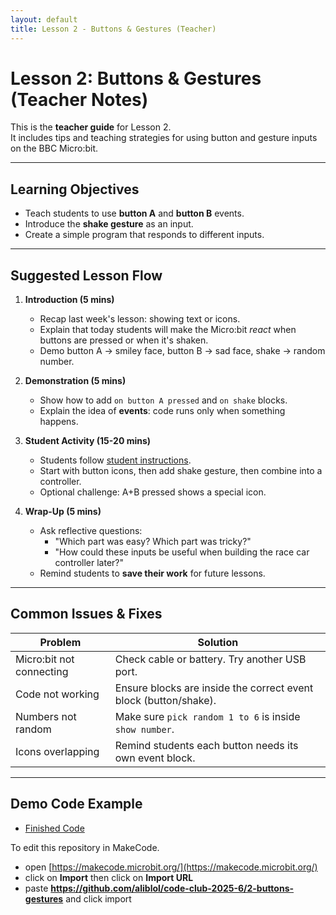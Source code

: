 ```yaml
---
layout: default
title: Lesson 2 - Buttons & Gestures (Teacher)
---
```


# Lesson 2: Buttons & Gestures (Teacher Notes)

This is the **teacher guide** for Lesson 2.  
It includes tips and teaching strategies for using button and gesture inputs on the BBC Micro:bit.

---

## Learning Objectives
- Teach students to use **button A** and **button B** events.
- Introduce the **shake gesture** as an input.
- Create a simple program that responds to different inputs.

---

## Suggested Lesson Flow

1. **Introduction (5 mins)**  
   - Recap last week's lesson: showing text or icons.
   - Explain that today students will make the Micro:bit *react* when buttons are pressed or when it's shaken.
   - Demo button A → smiley face, button B → sad face, shake → random number.

2. **Demonstration (5 mins)**  
   - Show how to add `on button A pressed` and `on shake` blocks.
   - Explain the idea of **events**: code runs only when something happens.

3. **Student Activity (15-20 mins)**  
   - Students follow [student instructions](student.md).
   - Start with button icons, then add shake gesture, then combine into a controller.
   - Optional challenge: A+B pressed shows a special icon.

4. **Wrap-Up (5 mins)**  
   - Ask reflective questions:
     - "Which part was easy? Which part was tricky?"
     - "How could these inputs be useful when building the race car controller later?"
   - Remind students to **save their work** for future lessons.

---

## Common Issues & Fixes
| Problem                 | Solution                                             |
|-------------------------|------------------------------------------------------|
| Micro:bit not connecting | Check cable or battery. Try another USB port.       |
| Code not working        | Ensure blocks are inside the correct event block (button/shake). |
| Numbers not random      | Make sure `pick random 1 to 6` is inside `show number`. |
| Icons overlapping       | Remind students each button needs its own event block. |

---

## Demo Code Example
- [Finished Code](main.ts)

To edit this repository in MakeCode.

* open [https://makecode.microbit.org/](https://makecode.microbit.org/)
* click on **Import** then click on **Import URL**
* paste **https://github.com/aliblol/code-club-2025-6/2-buttons-gestures** and click import